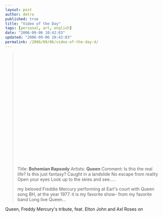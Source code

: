```yaml
---
layout: post
author: detro
published: true
title: "Video of the Day"
tags: [personal, art, english]
date: "2006-09-06 10:42:03"
updated: "2006-09-06 10:42:03"
permalink: /2006/09/06/video-of-the-day-4/
---
```


<blockquote>
<object width="425" height="350"><param name="movie" value="http://www.youtube.com/v/4d1pUTRon4Q"></param><embed src="http://www.youtube.com/v/4d1pUTRon4Q" type="application/x-shockwave-flash" width="425" height="350"></embed></object>

Title: <strong>Bohemian Rapsody</strong>
Artists: <strong>Queen</strong>
Comment: Is this the real life?
Is this just fantasy?
Caught in a landslide
No escape from reality
Open your eyes
Look up to the skies and see.....

my beloved Freddie Mercury performing at Earl's court with Queen song BH, at the year 1977.
it is my favorite show- from my favorite band
Long live Queen...
</blockquote>

Queen, Freddy Mercury's tribute, feat. Elton John and Axl Roses on <!--more-->

<object width="425" height="350"><param name="movie" value="http://www.youtube.com/v/WVXDL186NhI"></param><embed src="http://www.youtube.com/v/WVXDL186NhI" type="application/x-shockwave-flash" width="425" height="350"></embed></object>
